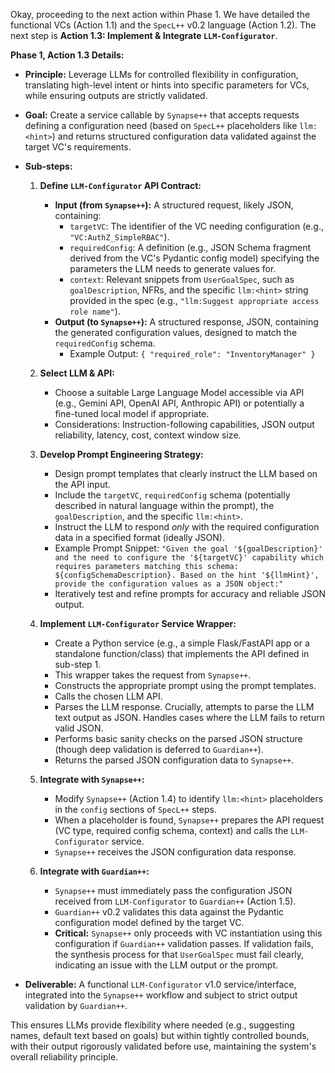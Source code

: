 Okay, proceeding to the next action within Phase 1. We have detailed the functional VCs (Action 1.1) and the `SpecL++` v0.2 language (Action 1.2). The next step is **Action 1.3: Implement & Integrate `LLM-Configurator`**.

**Phase 1, Action 1.3 Details:**

- **Principle:** Leverage LLMs for controlled flexibility in configuration, translating high-level intent or hints into specific parameters for VCs, while ensuring outputs are strictly validated.
- **Goal:** Create a service callable by `Synapse++` that accepts requests defining a configuration need (based on `SpecL++` placeholders like `llm:<hint>`) and returns structured configuration data validated against the target VC's requirements.
- **Sub-steps:**

  1.  **Define `LLM-Configurator` API Contract:**

      - **Input (from `Synapse++`):** A structured request, likely JSON, containing:
        - `targetVC`: The identifier of the VC needing configuration (e.g., `"VC:AuthZ_SimpleRBAC"`).
        - `requiredConfig`: A definition (e.g., JSON Schema fragment derived from the VC's Pydantic config model) specifying the parameters the LLM needs to generate values for.
        - `context`: Relevant snippets from `UserGoalSpec`, such as `goalDescription`, NFRs, and the specific `llm:<hint>` string provided in the spec (e.g., `"llm:Suggest appropriate access role name"`).
      - **Output (to `Synapse++`):** A structured response, JSON, containing the generated configuration values, designed to match the `requiredConfig` schema.
        - Example Output: `{ "required_role": "InventoryManager" }`

  2.  **Select LLM & API:**

      - Choose a suitable Large Language Model accessible via API (e.g., Gemini API, OpenAI API, Anthropic API) or potentially a fine-tuned local model if appropriate.
      - Considerations: Instruction-following capabilities, JSON output reliability, latency, cost, context window size.

  3.  **Develop Prompt Engineering Strategy:**

      - Design prompt templates that clearly instruct the LLM based on the API input.
      - Include the `targetVC`, `requiredConfig` schema (potentially described in natural language within the prompt), the `goalDescription`, and the specific `llm:<hint>`.
      - Instruct the LLM to respond _only_ with the required configuration data in a specified format (ideally JSON).
      - Example Prompt Snippet: `"Given the goal '${goalDescription}' and the need to configure the '${targetVC}' capability which requires parameters matching this schema: ${configSchemaDescription}. Based on the hint '${llmHint}', provide the configuration values as a JSON object:"`
      - Iteratively test and refine prompts for accuracy and reliable JSON output.

  4.  **Implement `LLM-Configurator` Service Wrapper:**

      - Create a Python service (e.g., a simple Flask/FastAPI app or a standalone function/class) that implements the API defined in sub-step 1.
      - This wrapper takes the request from `Synapse++`.
      - Constructs the appropriate prompt using the prompt templates.
      - Calls the chosen LLM API.
      - Parses the LLM response. Crucially, attempts to parse the LLM text output as JSON. Handles cases where the LLM fails to return valid JSON.
      - Performs basic sanity checks on the parsed JSON structure (though deep validation is deferred to `Guardian++`).
      - Returns the parsed JSON configuration data to `Synapse++`.

  5.  **Integrate with `Synapse++`:**

      - Modify `Synapse++` (Action 1.4) to identify `llm:<hint>` placeholders in the `config` sections of `SpecL++` steps.
      - When a placeholder is found, `Synapse++` prepares the API request (VC type, required config schema, context) and calls the `LLM-Configurator` service.
      - `Synapse++` receives the JSON configuration data response.

  6.  **Integrate with `Guardian++`:**
      - `Synapse++` must immediately pass the configuration JSON received from `LLM-Configurator` to `Guardian++` (Action 1.5).
      - `Guardian++` v0.2 validates this data against the Pydantic configuration model defined by the target VC.
      - **Critical:** `Synapse++` only proceeds with VC instantiation using this configuration if `Guardian++` validation passes. If validation fails, the synthesis process for that `UserGoalSpec` must fail clearly, indicating an issue with the LLM output or the prompt.

- **Deliverable:** A functional `LLM-Configurator` v1.0 service/interface, integrated into the `Synapse++` workflow and subject to strict output validation by `Guardian++`.

This ensures LLMs provide flexibility where needed (e.g., suggesting names, default text based on goals) but within tightly controlled bounds, with their output rigorously validated before use, maintaining the system's overall reliability principle.
